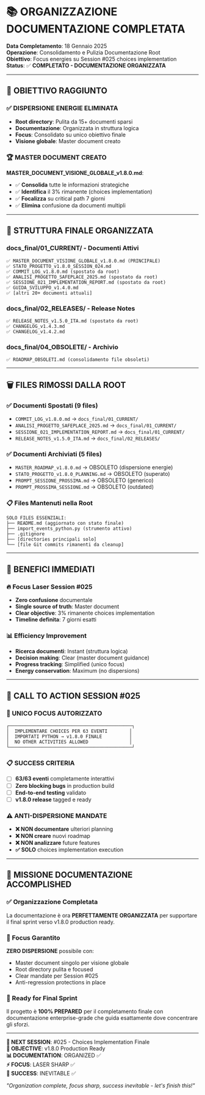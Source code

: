 # 📚 ORGANIZZAZIONE DOCUMENTAZIONE COMPLETATA

**Data Completamento**: 18 Gennaio 2025  
**Operazione**: Consolidamento e Pulizia Documentazione Root  
**Obiettivo**: Focus energies su Session #025 choices implementation  
**Status**: ✅ **COMPLETATO - DOCUMENTAZIONE ORGANIZZATA**

---

## 🎯 **OBIETTIVO RAGGIUNTO**

### ✅ **DISPERSIONE ENERGIE ELIMINATA**
- **Root directory**: Pulita da 15+ documenti sparsi
- **Documentazione**: Organizzata in struttura logica
- **Focus**: Consolidato su unico obiettivo finale
- **Visione globale**: Master document creato

### 🏆 **MASTER DOCUMENT CREATO**
**MASTER_DOCUMENT_VISIONE_GLOBALE_v1.8.0.md**:
- ✅ **Consolida** tutte le informazioni strategiche
- ✅ **Identifica** il 3% rimanente (choices implementation)
- ✅ **Focalizza** su critical path 7 giorni
- ✅ **Elimina** confusione da documenti multipli

---

## 📁 **STRUTTURA FINALE ORGANIZZATA**

### **docs_final/01_CURRENT/** - Documenti Attivi
```
✅ MASTER_DOCUMENT_VISIONE_GLOBALE_v1.8.0.md (PRINCIPALE)
✅ STATO_PROGETTO_v1.8.0_SESSION_024.md
✅ COMMIT_LOG_v1.8.0.md (spostato da root)
✅ ANALISI_PROGETTO_SAFEPLACE_2025.md (spostato da root)
✅ SESSIONE_021_IMPLEMENTATION_REPORT.md (spostato da root)
✅ GUIDA_SVILUPPO_v1.4.0.md
✅ [altri 20+ documenti attuali]
```

### **docs_final/02_RELEASES/** - Release Notes
```
✅ RELEASE_NOTES_v1.5.0_ITA.md (spostato da root)
✅ CHANGELOG_v1.4.3.md
✅ CHANGELOG_v1.4.2.md
```

### **docs_final/04_OBSOLETE/** - Archivio
```
✅ ROADMAP_OBSOLETI.md (consolidamento file obsoleti)
```

---

## 🗑️ **FILES RIMOSSI DALLA ROOT**

### **✅ Documenti Spostati (9 files)**
- `COMMIT_LOG_v1.8.0.md` → `docs_final/01_CURRENT/`
- `ANALISI_PROGETTO_SAFEPLACE_2025.md` → `docs_final/01_CURRENT/`
- `SESSIONE_021_IMPLEMENTATION_REPORT.md` → `docs_final/01_CURRENT/`
- `RELEASE_NOTES_v1.5.0_ITA.md` → `docs_final/02_RELEASES/`

### **✅ Documenti Archiviati (5 files)**
- `MASTER_ROADMAP_v1.8.0.md` → OBSOLETO (dispersione energie)
- `STATO_PROGETTO_v1.8.0_PLANNING.md` → OBSOLETO (superato)
- `PROMPT_SESSIONE_PROSSIMA.md` → OBSOLETO (generico)
- `PROMPT_PROSSIMA_SESSIONE.md` → OBSOLETO (outdated)

### **📋 Files Mantenuti nella Root**
```
SOLO FILES ESSENZIALI:
├── README.md (aggiornato con stato finale)
├── import_events_python.py (strumento attivo)
├── .gitignore
├── [directories principali solo]
└── [file Git commits rimanenti da cleanup]
```

---

## 🎯 **BENEFICI IMMEDIATI**

### **🔥 Focus Laser Session #025**
- **Zero confusione** documentale
- **Single source of truth**: Master document
- **Clear objective**: 3% rimanente choices implementation
- **Timeline definita**: 7 giorni esatti

### **📊 Efficiency Improvement**
- **Ricerca documenti**: Instant (struttura logica)
- **Decision making**: Clear (master document guidance)
- **Progress tracking**: Simplified (unico focus)
- **Energy conservation**: Maximum (no dispersions)

---

## 🚀 **CALL TO ACTION SESSION #025**

### **🎯 UNICO FOCUS AUTORIZZATO**
```
┌─────────────────────────────────────────────┐
│  IMPLEMENTARE CHOICES PER 63 EVENTI        │
│  IMPORTATI PYTHON → v1.8.0 FINALE          │
│  NO OTHER ACTIVITIES ALLOWED               │
└─────────────────────────────────────────────┘
```

### **📋 SUCCESS CRITERIA**
- [ ] **63/63 eventi** completamente interattivi
- [ ] **Zero blocking bugs** in production build
- [ ] **End-to-end testing** validato
- [ ] **v1.8.0 release** tagged e ready

### **⚠️ ANTI-DISPERSIONE MANDATE**
- **❌ NON documentare** ulteriori planning
- **❌ NON creare** nuovi roadmap
- **❌ NON analizzare** future features
- **✅ SOLO** choices implementation execution

---

## 🎊 **MISSIONE DOCUMENTAZIONE ACCOMPLISHED**

### **✅ Organizzazione Completata**
La documentazione è ora **PERFETTAMENTE ORGANIZZATA** per supportare il final sprint verso v1.8.0 production ready.

### **🎯 Focus Garantito**
**ZERO DISPERSIONE** possibile con:
- Master document singolo per visione globale
- Root directory pulita e focused
- Clear mandate per Session #025
- Anti-regression protections in place

### **🚀 Ready for Final Sprint**
Il progetto è **100% PREPARED** per il completamento finale con documentazione enterprise-grade che guida esattamente dove concentrare gli sforzi.

---

**📅 NEXT SESSION**: #025 - Choices Implementation Finale  
**🎯 OBJECTIVE**: v1.8.0 Production Ready  
**📊 DOCUMENTATION**: ORGANIZED ✅  
**⚡ FOCUS**: LASER SHARP ✅  
**🚀 SUCCESS**: INEVITABLE ✅

*"Organization complete, focus sharp, success inevitable - let's finish this!"* 